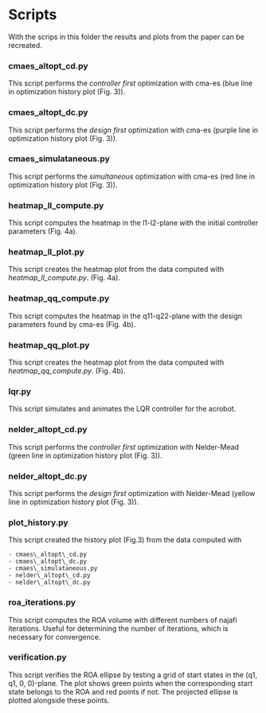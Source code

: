 # Scripts

With the scrips in this folder the results and plots from the paper can be
recreated. 

### cmaes\_altopt\_cd.py

This script performs the *controller first* optimization with cma-es (blue line
in optimization history plot (Fig. 3)).

### cmaes\_altopt\_dc.py

This script performs the *design first* optimization with cma-es (purple line
in optimization history plot (Fig. 3)).

### cmaes\_simulataneous.py

This script performs the *simultaneous* optimization with cma-es (red line in
optimization history plot (Fig. 3)).

### heatmap\_ll\_compute.py

This script computes the heatmap in the l1-l2-plane with the initial controller
parameters (Fig. 4a).

### heatmap\_ll\_plot.py

This script creates the heatmap plot from the data computed with
*heatmap\_ll\_compute.py*. (Fig. 4a).

### heatmap\_qq\_compute.py

This script computes the heatmap in the q11-q22-plane with the design
parameters found by cma-es (Fig. 4b).

### heatmap\_qq\_plot.py

This script creates the heatmap plot from the data computed with
*heatmap\_qq\_compute.py*. (Fig. 4b).

### lqr.py

This script simulates and animates the LQR controller for the acrobot.

### nelder\_altopt\_cd.py

This script performs the *controller first* optimization with Nelder-Mead
(green line in optimization history plot (Fig. 3)).

### nelder\_altopt\_dc.py

This script performs the *design first* optimization with Nelder-Mead (yellow
line in optimization history plot (Fig. 3)).

### plot\_history.py

This script created the history plot (Fig.3) from the data computed with

    - cmaes\_altopt\_cd.py
    - cmaes\_altopt\_dc.py
    - cmaes\_simulataneous.py
    - nelder\_altopt\_cd.py
    - nelder\_altopt\_dc.py

### roa\_iterations.py

This script computes the ROA volume with different numbers of najafi
iterations. Useful for determining the number of iterations, which is necessary
for convergence.

### verification.py

This script verifies the ROA ellipse by testing a grid of start states in the
(q1, q1, 0, 0)-plane. The plot shows green points when the corresponding start
state belongs to the ROA and red points if not. The projected ellipse is
plotted alongside these points.
